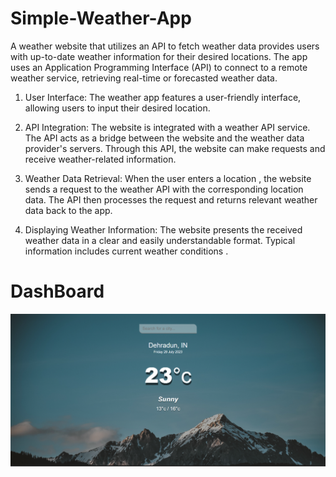 # Simple-Weather-App
A weather website that utilizes an API to fetch weather data provides users with up-to-date weather information for their desired locations. The app uses an Application Programming Interface (API) to connect to a remote weather service, retrieving real-time or forecasted weather data.

1. User Interface: The weather app features a user-friendly interface, allowing users to input their desired location.

2. API Integration:
The website is integrated with a weather API service. The API acts as a bridge between the website and the weather data provider's servers. Through this API, the website can make requests and receive weather-related information.

2. Weather Data Retrieval: 
When the user enters a location , the website sends a request to the weather API with the corresponding location data. The API then processes the request and returns relevant weather data back to the app.

4. Displaying Weather Information: 
The website presents the received weather data in a clear and easily understandable format. Typical information includes current weather conditions .

# DashBoard
![Image](https://github.com/Akshat-Rwt/Simple-Weather-App/blob/main/Dashboard%20Weather%20app.png)
